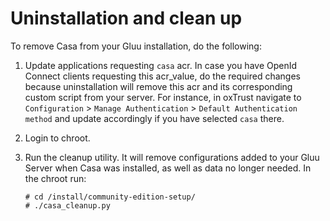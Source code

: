 # Uninstallation and clean up

To remove Casa from your Gluu installation, do the following:

1. Update applications requesting `casa` acr. In case you have OpenId Connect clients requesting this acr_value, do the required changes because uninstallation will remove this acr and its corresponding custom script from your server. For instance, in oxTrust navigate to `Configuration` > `Manage Authentication` > `Default Authentication method` and update accordingly if you have selected `casa` there.

1. Login to chroot.

1. Run the cleanup utility. It will remove configurations added to your Gluu Server when Casa was installed, as well as data no  longer needed. In the chroot run:
    
    ```
    # cd /install/community-edition-setup/
    # ./casa_cleanup.py
    ```
